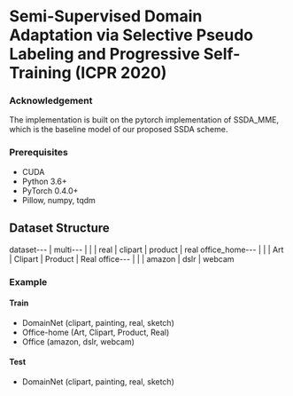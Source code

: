 # Semi-Supervised Domain Adaptation via Selective Pseudo Labeling and Progressive Self-Training (ICPR 2020)

### Acknowledgement
The implementation is built on the pytorch implementation of SSDA_MME, which is the baseline model of our proposed SSDA scheme.

### Prerequisites
+ CUDA
+ Python 3.6+
+ PyTorch 0.4.0+
+ Pillow, numpy, tqdm

## Dataset Structure
dataset---
     |
   multi---
     |   |
     |  real
     |  clipart
     |  product
     |  real
   office_home---
     |   |
     |  Art
     |  Clipart
     |  Product
     |  Real
   office---
     |   |
     |  amazon
     |  dslr
     |  webcam

### Example
#### Train
+ DomainNet (clipart, painting, real, sketch)
+ Office-home (Art, Clipart, Product, Real)
+ Office (amazon, dslr, webcam)

#### Test
+ DomainNet (clipart, painting, real, sketch)

